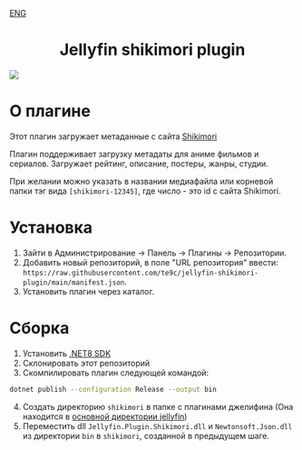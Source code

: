 [ENG](README_ENG.md)
<h1 align="center">Jellyfin shikimori plugin</h1>
<img align="center" src="https://shikimori.one/assets/layouts/l-top_menu-v2/glyph.svg" />

# О плагине

Этот плагин загружает метаданные с сайта [Shikimori](https://shikimori.one)

Плагин поддерживает загрузку метадаты для аниме фильмов и сериалов. Загружает
рейтинг, описание, постеры, жанры, студии.

При желании можно указать в названии медиафайла или корневой папки тэг вида `[shikimori-12345]`,
где число - это id с сайта Shikimori.

# Установка

1. Зайти в Администрирование -> Панель -> Плагины -> Репозитории.
2. Добавить новый репозиторий, в поле "URL репозитория" ввести: `https://raw.githubusercontent.com/te9c/jellyfin-shikimori-plugin/main/manifest.json`.
3. Установить плагин через каталог.

# Сборка

1. Установить [.NET8 SDK](https://dotnet.microsoft.com/en-us/download/dotnet/8.0)
2. Склонировать этот репозиторий
3. Скомпилировать плагин следующей командой:
```bash
dotnet publish --configuration Release --output bin
```
4. Создать директорию `shikimori` в папке с плагинами джелифина (Она находится в [основной директории jellyfin](https://jellyfin.org/docs/general/administration/configuration/#data-directory))
5. Переместить dll `Jellyfin.Plugin.Shikimori.dll` и `Newtonsoft.Json.dll` из директории `bin` в `shikimori`, созданной в предыдущем шаге.
